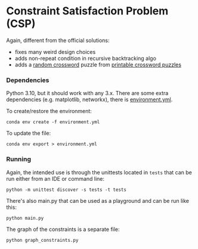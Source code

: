 # Constraint Satisfaction Problem (CSP)

Again, different from the official solutions:

- fixes many weird design choices
- adds non-repeat condition in recursive backtracking algo
- adds a [random crossword](docs/investigations-crossword-puzzle-answers.pdf) puzzle from [printable crossword puzzles](https://www.englishhints.com/printable-crossword-puzzles.html)

### Dependencies
Python 3.10, but it should work with any 3.x.
There are some extra dependencies (e.g. matplotlib, networkx), there is [environment.yml](environment.yml).

To create/restore the environment:

    conda env create -f environment.yml

To update the file:

    conda env export > environment.yml

### Running
Again, the intended use is through the unittests located in `tests` that can be run either from an IDE or command line:

    python -m unittest discover -s tests -t tests

There's also main.py that can be used as a playground and can be run like this:

    python main.py

The graph of the constraints is a separate file:

    python graph_constraints.py